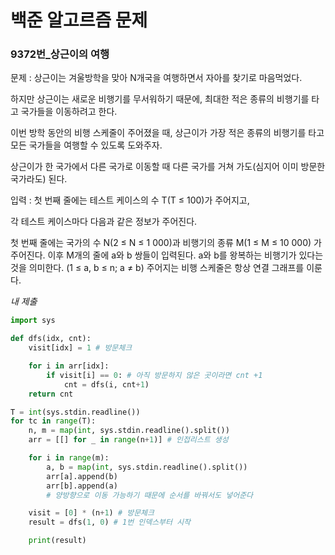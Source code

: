 # 백준 알고르즘 문제
### 9372번_상근이의 여행

문제 : 상근이는 겨울방학을 맞아 N개국을 여행하면서 자아를 찾기로 마음먹었다. 

하지만 상근이는 새로운 비행기를 무서워하기 때문에, 최대한 적은 종류의 비행기를 타고 국가들을 이동하려고 한다.

이번 방학 동안의 비행 스케줄이 주어졌을 때, 상근이가 가장 적은 종류의 비행기를 타고 모든 국가들을 여행할 수 있도록 도와주자.

상근이가 한 국가에서 다른 국가로 이동할 때 다른 국가를 거쳐 가도(심지어 이미 방문한 국가라도) 된다.

입력 : 첫 번째 줄에는 테스트 케이스의 수 T(T ≤ 100)가 주어지고,

각 테스트 케이스마다 다음과 같은 정보가 주어진다.

첫 번째 줄에는 국가의 수 N(2 ≤ N ≤ 1 000)과 비행기의 종류 M(1 ≤ M ≤ 10 000) 가 주어진다.
이후 M개의 줄에 a와 b 쌍들이 입력된다. a와 b를 왕복하는 비행기가 있다는 것을 의미한다. (1 ≤ a, b ≤ n; a ≠ b) 
주어지는 비행 스케줄은 항상 연결 그래프를 이룬다.

*내 제출*
```python
import sys

def dfs(idx, cnt):
    visit[idx] = 1 # 방문체크

    for i in arr[idx]:
        if visit[i] == 0: # 아직 방문하지 않은 곳이라면 cnt +1
            cnt = dfs(i, cnt+1)
    return cnt

T = int(sys.stdin.readline())
for tc in range(T):
    n, m = map(int, sys.stdin.readline().split())
    arr = [[] for _ in range(n+1)] # 인접리스트 생성

    for i in range(m):
        a, b = map(int, sys.stdin.readline().split())
        arr[a].append(b)
        arr[b].append(a)
        # 양방향으로 이동 가능하기 때문에 순서를 바꿔서도 넣어준다

    visit = [0] * (n+1) # 방문체크
    result = dfs(1, 0) # 1번 인덱스부터 시작

    print(result)
```